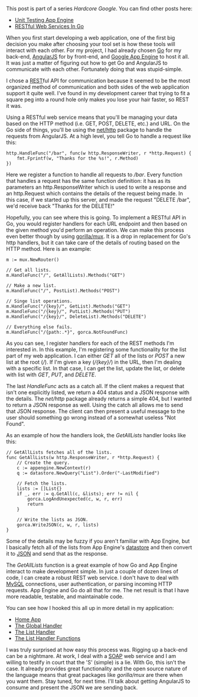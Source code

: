 <!-- Title: Hardcore Google: RESTful Web Services In Go -->
<!-- Author: Joshua Marsh -->
<!-- Description: I recently began a project using Go, AngularJS, and Google App Engine. In this installment of a series of blog posts, I describe how to get Go to be a robust RESTful web service. -->
<!-- Tags: go,appengine,golang,angularjs,google -->
<!-- Languages: go -->

This post is part of a series _Hardcore Google_. You can find other
posts here:

* [Unit Testing App Engine](hardcore-google-unit-testing.html)
* [RESTful Web Services In Go](hardcore-google-communicating-go.html)

When you first start developing a web application, one of the first
big decision you make after choosing your tool set is how these tools
will interact with each other. For my project, I had already chosen
[Go](http://golang.org/) for my back-end,
[AngularJS](http://angularjs.org/) for by front-end, and
[Google App Engine](https://developers.google.com/appengine/) to host
it all. It was just a matter of figuring out how to get Go and
AngularJS to communicate with each other. Fortunately doing that was
stupid-simple.

I chose a
[REST](http://en.wikipedia.org/wiki/Representational_state_transfer)ful
API for communication because it seemed to be the most organized
method of communication and both sides of the web application support
it quite well. I've found in my development career that trying to fit
a square peg into a round hole only makes you lose your hair
faster, so REST it was.

Using a RESTful web service means that you'll be managing your data
based on the HTTP method (i.e. GET, POST, DELETE, etc.) and URL. On
the Go side of things, you'll be using the
[net/http](http://golang.org/pkg/net/http/) package to handle the
requests from AngularJS. At a high level, you tell Go to handle a
request like this:

<pre><code data-language="go">http.HandleFunc("/bar", func(w http.ResponseWriter, r *http.Request) {
	fmt.Fprintf(w, "Thanks for the %s!", r.Method)
})
</code></pre>

Here we register a function to handle all requests to */bar*. Every
function that handles a request has the same function definition: it
has as its parameters an http.ResponseWriter which is used to write a
response and an http.Request which contains the details of the request
being made. In this case, if we started up this server, and made the
request "DELETE /bar", we'd receive back "Thanks for the DELETE!"

Hopefully, you can see where this is going. To implement a RESTful API
in Go, you would register handlers for each URL endpoint and then
based on the given method you'd perform an operation. We can make this
process even better though by using
[gorilla/mux](http://www.gorillatoolkit.org/pkg/mux). It is a drop in
replacement for Go's http handlers, but it can take care of the details
of routing based on the HTTP method. Here is an example:

<pre><code data-language="go">m := mux.NewRouter()

// Get all lists.
m.HandleFunc("/", GetAllLists).Methods("GET")

// Make a new list.
m.HandleFunc("/", PostList).Methods("POST")

// Singe list operations.
m.HandleFunc("/{key}/", GetList).Methods("GET")
m.HandleFunc("/{key}/", PutList).Methods("PUT")
m.HandleFunc("/{key}/", DeleteList).Methods("DELETE")

// Everything else fails.
m.HandleFunc("/{path:.*}", gorca.NotFoundFunc)
</code></pre>

As you can see, I register handlers for each of the REST methods I'm
interested in. In this example, I'm registering some functionality for
the list part of my web application. I can either *GET* all of the
lists or *POST* a new list at the root (*/*). If I'm given a key
(*/{key}/*) in the URL, then I'm dealing with a specific list. In that
case, I can get the list, update the list, or delete with list with
*GET*, *PUT*, and *DELETE*.

The last *HandleFunc* acts as a catch all. If the client makes a
request that isn't one explicitly listed, we return a 404 status and a
JSON response with the details. The *net/http* package already returns
a simple 404, but I wanted to return a JSON response as well. Using
the catch all allows me to send that JSON response. The client can
then present a useful message to the user should something go wrong
instead of a somewhat useless "Not Found".

As an example of how the handlers look, the *GetAllLists* handler
looks like this:

<pre><code data-language="go">// GetAllLists fetches all of the lists.
func GetAllLists(w http.ResponseWriter, r *http.Request) {
	// Create the query.
	c := appengine.NewContext(r)
	q := datastore.NewQuery("List").Order("-LastModified")

	// Fetch the lists. 
	lists := []List{}
	if _, err := q.GetAll(c, &lists); err != nil {
		gorca.LogAndUnexpected(c, w, r, err)
		return
	}

	// Write the lists as JSON.
	gorca.WriteJSON(c, w, r, lists)
}
</code></pre>

Some of the details may be fuzzy if you aren't familiar with App
Engine, but I basically fetch all of the lists from App Engine's
[datastore](https://developers.google.com/appengine/docs/go/datastore/)
and then convert it to [JSON](http://www.json.org/) and send that as
the response.

The *GetAllLists* function is a great example of how Go and App Engine
interact to make development simple. In just a couple of dozen lines
of code, I can create a robust REST web service. I don't have to deal
with [MySQL](http://www.mysql.com/) connections, user authentication,
or parsing incoming HTTP requests. App Engine and Go do all that for
me. The net result is that I have more readable, testable, and
maintainable code.

You can see how I hooked this all up in more detail in
my application:

* [Home App](https://github.com/icub3d/home/)
* [The Global Handler](https://github.com/icub3d/home/blob/master/rest/rest.go)
* [The List Handler](https://github.com/icub3d/home/blob/master/rest/list/muxer.go)
* [The List Handler Functions](https://github.com/icub3d/home/tree/master/rest/list)

I was truly surprised at how easy this process was. Rigging up a
back-end can be a nightmare. At work, I deal with a
[SOAP](http://en.wikipedia.org/wiki/SOAP) web service and I am willing
to testify in court that the 'S' (simple) is a lie. With Go, this
isn't the case. It already provides great functionality and the open
source nature of the language means that great packages like
*gorilla/mux* are there when you want them. Stay tuned, for next
time. I'll talk about getting AngularJS to consume and present the
JSON we are sending back.
